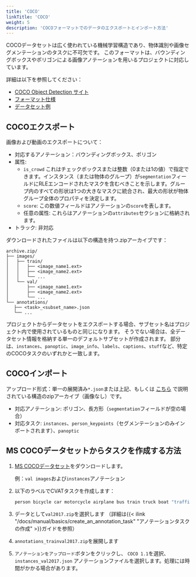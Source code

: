 ```yaml
---
title: 'COCO'
linkTitle: 'COCO'
weight: 5
description: 'COCOフォーマットでのデータのエクスポートとインポート方法'
---
```


COCOデータセットは広く使われている機械学習構造であり、物体識別や画像セグメンテーションのタスクに不可欠です。
このフォーマットは、バウンディングボックスやポリゴンによる画像アノテーションを用いるプロジェクトに対応しています。

詳細は以下を参照してください：

- [COCO Object Detection サイト](http://cocodataset.org/#format-data)
- [フォーマット仕様](https://openvinotoolkit.github.io/datumaro/stable/docs/data-formats/formats/coco.html)
- [データセット例](https://github.com/cvat-ai/datumaro/tree/v0.3/tests/assets/coco_dataset)

## COCOエクスポート

画像および動画のエクスポートについて：

- 対応するアノテーション：バウンディングボックス、ポリゴン
- 属性:
  - `is_crowd` これはチェックボックスまたは整数（0または1の値）で指定できます。インスタンス（または物体のグループ）が`segmentation`フィールドにRLEエンコードされたマスクを含むべきことを示します。グループ内のすべての形状は1つの大きなマスクに統合され、最大の形状が物体グループ全体のプロパティを決定します。
  - `score`: この数値フィールドはアノテーションの`score`を表します。
  - 任意の属性: これらはアノテーションの`attributes`セクションに格納されます。
- トラック: 非対応

ダウンロードされたファイルは以下の構造を持つ.zipアーカイブです：

```
archive.zip/
├── images/
│   ├── train/
│   │   ├── <image_name1.ext>
│   │   ├── <image_name2.ext>
│   │   └── ...
│   └── val/
│       ├── <image_name1.ext>
│       ├── <image_name2.ext>
│       └── ...
└── annotations/
   ├── <task>_<subset_name>.json
   └── ...
```

プロジェクトからデータセットをエクスポートする場合、サブセット名はプロジェクト内で使用されているものと同じになります。
そうでない場合は、全データセット情報を格納する単一のデフォルトサブセットが作成されます。
<task> 部分は、`instances`、`panoptic`、`image_info`、`labels`、`captions`、`stuff`など、特定のCOCOタスクのいずれかと一致します。

## COCOインポート

アップロード形式：単一の展開済み`*.json`または上記、もしくは
[こちら](https://openvinotoolkit.github.io/datumaro/latest/docs/data-formats/formats/coco.html#import-coco-dataset)
で説明されている構造のzipアーカイブ（画像なし）です。

- 対応アノテーション: ポリゴン、長方形（`segmentation`フィールドが空の場合）
- 対応タスク: `instances`、`person_keypoints`（セグメンテーションのみインポートされます）、`panoptic`

## MS COCOデータセットからタスクを作成する方法

1. [MS COCOデータセット](https://openvinotoolkit.github.io/datumaro/latest/docs/data-formats/formats/coco.html#import-coco-dataset)をダウンロードします。

   例：`val images`および`instances`アノテーション

2. 以下のラベルでCVATタスクを作成します：

   ```bash
   person bicycle car motorcycle airplane bus train truck boat "traffic light" "fire hydrant" "stop sign" "parking meter" bench bird cat dog horse sheep cow elephant bear zebra giraffe backpack umbrella handbag tie suitcase frisbee skis snowboard "sports ball" kite "baseball bat" "baseball glove" skateboard surfboard "tennis racket" bottle "wine glass" cup fork knife spoon bowl banana apple sandwich orange broccoli carrot "hot dog" pizza donut cake chair couch "potted plant" bed "dining table" toilet tv laptop mouse remote keyboard "cell phone" microwave oven toaster sink refrigerator book clock vase scissors "teddy bear" "hair drier" toothbrush
   ```

3. データとして`val2017.zip`を選択します
   （詳細は{{< ilink "/docs/manual/basics/create_an_annotation_task" "アノテーションタスクの作成" >}}ガイドを参照）

4. `annotations_trainval2017.zip`を展開します

5. `アノテーションをアップロード`ボタンをクリックし、
   `COCO 1.1`を選択、`instances_val2017.json`
   アノテーションファイルを選択します。処理には時間がかかる場合があります。